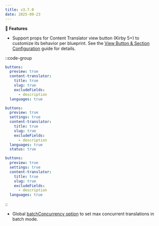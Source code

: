 ```yaml
---
title: v3.7.0
date: 2025-09-23
---
```


**🚀 Features**

- Support props for Content Translator view button (Kirby 5+) to customize its behavior per blueprint. See the [View Button & Section Configuration](/docs/content-translator/configuration/local) guide for details.

::code-group

```yaml [site.yml]
buttons:
  preview: true
  content-translator:
    title: true
    slug: true
    excludeFields:
      - description
  languages: true
```

```yaml [pages/default.yml]
buttons:
  preview: true
  settings: true
  content-translator:
    title: true
    slug: true
    excludeFields:
      - description
  languages: true
  status: true
```

```yaml [files/default.yml]
buttons:
  preview: true
  settings: true
  content-translator:
    title: true
    slug: true
    excludeFields:
      - description
  languages: true
```

::

- Global [batchConcurrency option](/docs/content-translator/configuration/global#batch-concurrency) to set max concurrent translations in batch mode.

